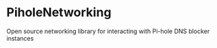 # PiholeNetworking

Open source networking library for interacting with Pi-hole DNS blocker instances
